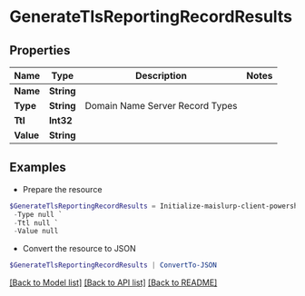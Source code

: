 # GenerateTlsReportingRecordResults
## Properties

Name | Type | Description | Notes
------------ | ------------- | ------------- | -------------
**Name** | **String** |  | 
**Type** | **String** | Domain Name Server Record Types | 
**Ttl** | **Int32** |  | 
**Value** | **String** |  | 

## Examples

- Prepare the resource
```powershell
$GenerateTlsReportingRecordResults = Initialize-maislurp-client-powershellGenerateTlsReportingRecordResults  -Name null `
 -Type null `
 -Ttl null `
 -Value null
```

- Convert the resource to JSON
```powershell
$GenerateTlsReportingRecordResults | ConvertTo-JSON
```

[[Back to Model list]](../README#documentation-for-models) [[Back to API list]](../README#documentation-for-api-endpoints) [[Back to README]](../README)

